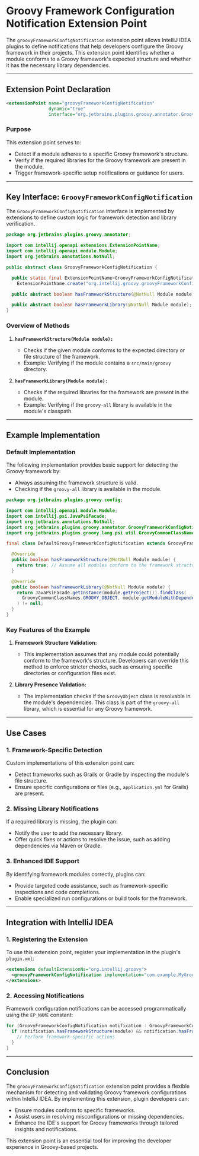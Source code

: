 # Groovy Framework Configuration Notification Extension Point

The `groovyFrameworkConfigNotification` extension point allows IntelliJ IDEA plugins to define notifications that help developers configure the Groovy framework in their projects. This extension point identifies whether a module conforms to a Groovy framework's expected structure and whether it has the necessary library dependencies.

---

## Extension Point Declaration

```xml
<extensionPoint name="groovyFrameworkConfigNotification"
                dynamic="true"
                interface="org.jetbrains.plugins.groovy.annotator.GroovyFrameworkConfigNotification"/>
```

### Purpose
This extension point serves to:

- Detect if a module adheres to a specific Groovy framework's structure.
- Verify if the required libraries for the Groovy framework are present in the module.
- Trigger framework-specific setup notifications or guidance for users.

---

## Key Interface: `GroovyFrameworkConfigNotification`

The `GroovyFrameworkConfigNotification` interface is implemented by extensions to define custom logic for framework detection and library verification.

```java
package org.jetbrains.plugins.groovy.annotator;

import com.intellij.openapi.extensions.ExtensionPointName;
import com.intellij.openapi.module.Module;
import org.jetbrains.annotations.NotNull;

public abstract class GroovyFrameworkConfigNotification {

  public static final ExtensionPointName<GroovyFrameworkConfigNotification> EP_NAME =
    ExtensionPointName.create("org.intellij.groovy.groovyFrameworkConfigNotification");

  public abstract boolean hasFrameworkStructure(@NotNull Module module);

  public abstract boolean hasFrameworkLibrary(@NotNull Module module);
}
```

### Overview of Methods

1. **`hasFrameworkStructure(Module module):`**
   - Checks if the given module conforms to the expected directory or file structure of the framework.
   - Example: Verifying if the module contains a `src/main/groovy` directory.

2. **`hasFrameworkLibrary(Module module):`**
   - Checks if the required libraries for the framework are present in the module.
   - Example: Verifying if the `groovy-all` library is available in the module's classpath.

---

## Example Implementation

### Default Implementation

The following implementation provides basic support for detecting the Groovy framework by:
- Always assuming the framework structure is valid.
- Checking if the `groovy-all` library is available in the module.

```java
package org.jetbrains.plugins.groovy.config;

import com.intellij.openapi.module.Module;
import com.intellij.psi.JavaPsiFacade;
import org.jetbrains.annotations.NotNull;
import org.jetbrains.plugins.groovy.annotator.GroovyFrameworkConfigNotification;
import org.jetbrains.plugins.groovy.lang.psi.util.GroovyCommonClassNames;

final class DefaultGroovyFrameworkConfigNotification extends GroovyFrameworkConfigNotification {

  @Override
  public boolean hasFrameworkStructure(@NotNull Module module) {
    return true; // Assume all modules conform to the framework structure.
  }

  @Override
  public boolean hasFrameworkLibrary(@NotNull Module module) {
    return JavaPsiFacade.getInstance(module.getProject()).findClass(
      GroovyCommonClassNames.GROOVY_OBJECT, module.getModuleWithDependenciesAndLibrariesScope(true)
    ) != null;
  }
}
```

### Key Features of the Example

1. **Framework Structure Validation:**
   - This implementation assumes that any module could potentially conform to the framework's structure. Developers can override this method to enforce stricter checks, such as ensuring specific directories or configuration files exist.

2. **Library Presence Validation:**
   - The implementation checks if the `GroovyObject` class is resolvable in the module's dependencies. This class is part of the `groovy-all` library, which is essential for any Groovy framework.

---

## Use Cases

### 1. Framework-Specific Detection
Custom implementations of this extension point can:
- Detect frameworks such as Grails or Gradle by inspecting the module's file structure.
- Ensure specific configurations or files (e.g., `application.yml` for Grails) are present.

### 2. Missing Library Notifications
If a required library is missing, the plugin can:
- Notify the user to add the necessary library.
- Offer quick fixes or actions to resolve the issue, such as adding dependencies via Maven or Gradle.

### 3. Enhanced IDE Support
By identifying framework modules correctly, plugins can:
- Provide targeted code assistance, such as framework-specific inspections and code completions.
- Enable specialized run configurations or build tools for the framework.

---

## Integration with IntelliJ IDEA

### 1. Registering the Extension
To use this extension point, register your implementation in the plugin's `plugin.xml`:

```xml
<extensions defaultExtensionNs="org.intellij.groovy">
  <groovyFrameworkConfigNotification implementation="com.example.MyGroovyFrameworkNotification"/>
</extensions>
```

### 2. Accessing Notifications
Framework configuration notifications can be accessed programmatically using the `EP_NAME` constant:

```java
for (GroovyFrameworkConfigNotification notification : GroovyFrameworkConfigNotification.EP_NAME.getExtensions()) {
  if (notification.hasFrameworkStructure(module) && notification.hasFrameworkLibrary(module)) {
    // Perform framework-specific actions
  }
}
```

---

## Conclusion

The `groovyFrameworkConfigNotification` extension point provides a flexible mechanism for detecting and validating Groovy framework configurations within IntelliJ IDEA. By implementing this extension, plugin developers can:

- Ensure modules conform to specific frameworks.
- Assist users in resolving misconfigurations or missing dependencies.
- Enhance the IDE's support for Groovy frameworks through tailored insights and notifications.

This extension point is an essential tool for improving the developer experience in Groovy-based projects.

